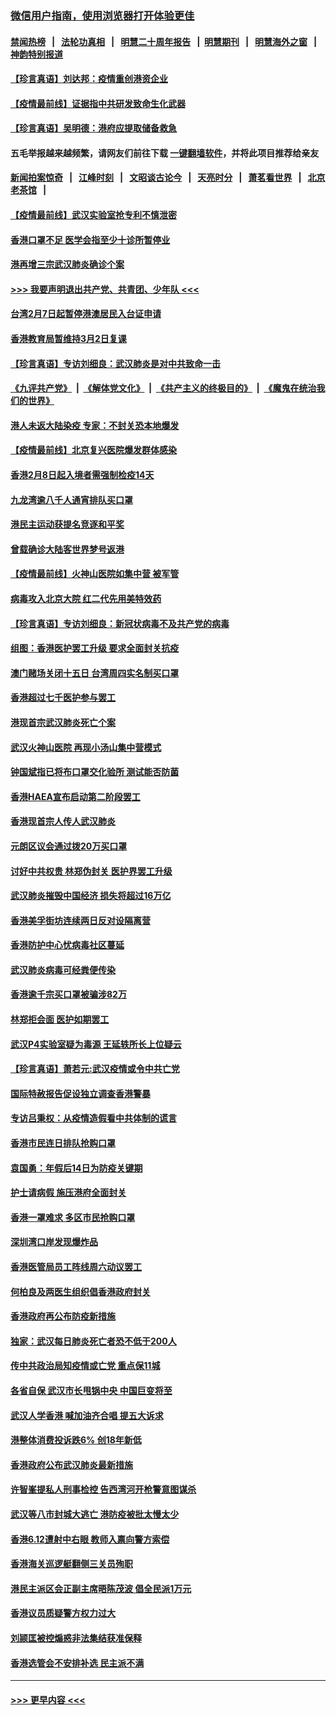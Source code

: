### [微信用户指南，使用浏览器打开体验更佳](https://github.com/gfw-breaker/banned-news1/blob/master/indexes/wechat-guide.md?t=0)
#### [禁闻热榜](热点新闻.md?t=0)  &nbsp;&nbsp;|&nbsp;&nbsp; [法轮功真相](https://github.com/gfw-breaker/truth/blob/master/README.md?t=0) &nbsp;&nbsp;|&nbsp;&nbsp; [明慧二十周年报告](https://github.com/gfw-breaker/mh-reports/blob/master/README.md?t=0) &nbsp;&nbsp;|&nbsp;&nbsp;[明慧期刊](https://github.com/gfw-breaker/mh-qikan) &nbsp;&nbsp;|&nbsp;&nbsp; [明慧海外之窗](https://github.com/gfw-breaker/mh-news/blob/master/README.md?t=0) &nbsp;&nbsp;|&nbsp;&nbsp; [神韵特别报道](https://github.com/gfw-breaker/mh-news/blob/master/shenyun.md?t=0)
#### [【珍言真语】刘达邦：疫情重创港资企业](../pages/nsc415/n11854274.md?t=02091902) 
#### [【疫情最前线】证据指中共研发致命生化武器](../pages/nsc415/n11853087.md?t=02091902) 
#### [【珍言真语】吴明德：港府应提取储备救急](../pages/nsc415/n11852734.md?t=02091902) 
#### 五毛举报越来越频繁，请网友们前往下载 [一键翻墙软件](https://github.com/gfw-breaker/ssr-accounts)，并将此项目推荐给亲友
#### [新闻拍案惊奇](https://github.com/gfw-breaker/banned-news1/blob/master/pages/link4.md) &nbsp;&nbsp;|&nbsp;&nbsp; [江峰时刻](https://github.com/gfw-breaker/banned-news1/blob/master/pages/link4.md) &nbsp;&nbsp;|&nbsp;&nbsp; [文昭谈古论今](https://github.com/gfw-breaker/banned-news1/blob/master/pages/link4.md) &nbsp;&nbsp;|&nbsp;&nbsp; [天亮时分](https://github.com/gfw-breaker/banned-news1/blob/master/pages/link4.md) &nbsp;&nbsp;|&nbsp;&nbsp; [萧茗看世界](https://github.com/gfw-breaker/banned-news1/blob/master/pages/link4.md) &nbsp;&nbsp;|&nbsp;&nbsp; [北京老茶馆](https://github.com/gfw-breaker/banned-news1/blob/master/pages/link4.md) &nbsp;&nbsp;|&nbsp;&nbsp; 
#### [【疫情最前线】武汉实验室抢专利不慎泄密](../pages/nsc415/n11850310.md?t=02091902) 
#### [香港口罩不足 医学会指至少十诊所暂停业](../pages/nsc415/n11850301.md?t=02091902) 
#### [港再增三宗武汉肺炎确诊个案](../pages/nsc415/n11850328.md?t=02091902) 
#### [>>> 我要声明退出共产党、共青团、少年队 <<<](https://github.com/begood0513/goodnews/blob/master/quit/letter.md) 
#### [台湾2月7日起暂停港澳居民入台证申请](../pages/nsc415/n11850304.md?t=02091902) 
#### [香港教育局暂维持3月2日复课](../pages/nsc415/n11850260.md?t=02091902) 
#### [【珍言真语】专访刘细良：武汉肺炎是对中共致命一击](../pages/nsc415/n11849934.md?t=02091902) 
#### [《九评共产党》](https://github.com/begood0513/9ping.md/blob/master/README.md) &nbsp;|&nbsp; [《解体党文化》](../../../../jtdwh.md/blob/master/README.md)  &nbsp;|&nbsp; [《共产主义的终极目的》](../../../../gczydzjmd.md/blob/master/README.md) &nbsp;|&nbsp; [《魔鬼在统治我们的世界》](../../../../mgztzwmdsj.md/blob/master/README.md) 
#### [港人未返大陆染疫 专家：不封关恐本地爆发](../pages/nsc415/n11848021.md?t=02091902) 
#### [【疫情最前线】北京复兴医院爆发群体感染](../pages/nsc415/n11847626.md?t=02091902) 
#### [香港2月8日起入境者需强制检疫14天](../pages/nsc415/n11847658.md?t=02091902) 
#### [九龙湾逾八千人通宵排队买口罩](../pages/nsc415/n11847647.md?t=02091902) 
#### [港民主运动获提名竞逐和平奖](../pages/nsc415/n11847633.md?t=02091902) 
#### [曾载确诊大陆客世界梦号返港](../pages/nsc415/n11847608.md?t=02091902) 
#### [【疫情最前线】火神山医院如集中营 被军管](../pages/nsc415/n11847524.md?t=02091902) 
#### [病毒攻入北京大院 红二代先用美特效药](../pages/nsc415/n11847427.md?t=02091902) 
#### [【珍言真语】专访刘细良：新冠状病毒不及共产党的病毒](../pages/nsc415/n11847164.md?t=02091902) 
#### [组图：香港医护罢工升级 要求全面封关抗疫](../pages/nsc415/n11844107.md?t=02091902) 
#### [澳门赌场关闭十五日 台湾周四实名制买口罩](../pages/nsc415/n11845083.md?t=02091902) 
#### [香港超过七千医护参与罢工](../pages/nsc415/n11845051.md?t=02091902) 
#### [港现首宗武汉肺炎死亡个案](../pages/nsc415/n11844998.md?t=02091902) 
#### [武汉火神山医院 再现小汤山集中营模式](../pages/nsc415/n11844763.md?t=02091902) 
#### [钟国斌指已将布口罩交化验所 测试能否防菌](../pages/nsc415/n11842783.md?t=02091902) 
#### [香港HAEA宣布启动第二阶段罢工](../pages/nsc415/n11842723.md?t=02091902) 
#### [香港现首宗人传人武汉肺炎](../pages/nsc415/n11842766.md?t=02091902) 
#### [元朗区议会通过拨20万买口罩](../pages/nsc415/n11842754.md?t=02091902) 
#### [讨好中共权贵 林郑伪封关 医护界罢工升级](../pages/nsc415/n11842359.md?t=02091902) 
#### [武汉肺炎摧毁中国经济 损失将超过16万亿](../pages/nsc415/n11839723.md?t=02091902) 
#### [香港美孚街坊连续两日反对设隔离营](../pages/nsc415/n11839962.md?t=02091902) 
#### [香港防护中心忧病毒社区蔓延](../pages/nsc415/n11839933.md?t=02091902) 
#### [武汉肺炎病毒可经粪便传染](../pages/nsc415/n11839939.md?t=02091902) 
#### [香港逾千宗买口罩被骗涉82万](../pages/nsc415/n11839914.md?t=02091902) 
#### [林郑拒会面 医护如期罢工](../pages/nsc415/n11839892.md?t=02091902) 
#### [武汉P4实验室疑为毒源 王延轶所长上位疑云](../pages/nsc415/n11835543.md?t=02091902) 
#### [【珍言真语】萧若元:武汉疫情或令中共亡党](../pages/nsc415/n11829394.md?t=02091902) 
#### [国际特赦报告促设独立调查香港警暴](../pages/nsc415/n11833845.md?t=02091902) 
#### [专访吕秉权：从疫情造假看中共体制的谎言](../pages/nsc415/n11833813.md?t=02091902) 
#### [香港市民连日排队抢购口罩](../pages/nsc415/n11833794.md?t=02091902) 
#### [袁国勇：年假后14日为防疫关键期](../pages/nsc415/n11831088.md?t=02091902) 
#### [护士请病假 施压港府全面封关](../pages/nsc415/n11831030.md?t=02091902) 
#### [香港一罩难求 多区市民抢购口罩](../pages/nsc415/n11831002.md?t=02091902) 
#### [深圳湾口岸发现爆炸品](../pages/nsc415/n11828802.md?t=02091902) 
#### [香港医管局员工阵线周六动议罢工](../pages/nsc415/n11828762.md?t=02091902) 
#### [何柏良及两医生组织倡香港政府封关](../pages/nsc415/n11828749.md?t=02091902) 
#### [香港政府再公布防疫新措施](../pages/nsc415/n11828716.md?t=02091902) 
#### [独家：武汉每日肺炎死亡者恐不低于200人](../pages/nsc415/n11828240.md?t=02091902) 
#### [传中共政治局知疫情或亡党 重点保11城](../pages/nsc415/n11828145.md?t=02091902) 
#### [各省自保 武汉市长甩锅中央 中国巨变将至](../pages/nsc415/n11828021.md?t=02091902) 
#### [武汉人学香港 喊加油齐合唱 提五大诉求](../pages/nsc415/n11827046.md?t=02091902) 
#### [港整体消费投诉跌6% 创18年新低](../pages/nsc415/n11817280.md?t=02091902) 
#### [香港政府公布武汉肺炎最新措施](../pages/nsc415/n11817152.md?t=02091902) 
#### [许智峯提私人刑事检控 告西湾河开枪警意图谋杀](../pages/nsc415/n11817132.md?t=02091902) 
#### [武汉等八市封城大逃亡 港防疫被批太慢太少](../pages/nsc415/n11817058.md?t=02091902) 
#### [香港6.12遭射中右眼 教师入禀向警方索偿](../pages/nsc415/n11814678.md?t=02091902) 
#### [香港海关巡逻艇翻侧三关员殉职](../pages/nsc415/n11814604.md?t=02091902) 
#### [港民主派区会正副主席晤陈茂波 倡全民派1万元](../pages/nsc415/n11814582.md?t=02091902) 
#### [香港议员质疑警方权力过大](../pages/nsc415/n11814560.md?t=02091902) 
#### [刘颕匡被控煽惑非法集结获准保释](../pages/nsc415/n11811727.md?t=02091902) 
#### [香港选管会不安排补选 民主派不满](../pages/nsc415/n11811691.md?t=02091902) 

----
#### [ >>> 更早内容 <<< ](../indexes/nsc415-earlier.md)
